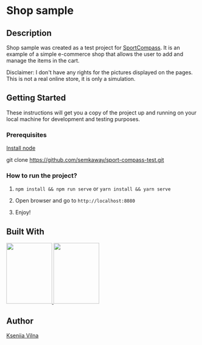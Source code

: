 # Shop sample

## Description

Shop sample was created as a test project for [SportCompass](https://sportcompass.dk/). It is an example of a simple e-commerce shop that allows the user to add and manage the items in the cart.

Disclaimer: I don't have any rights for the pictures displayed on the pages. This is not a real online store, it is only a simulation.

## Getting Started

These instructions will get you a copy of the project up and running on your local machine for development and testing purposes.

### Prerequisites

[Install node](https://nodejs.org/en/download/)

git clone https://github.com/semkaway/sport-compass-test.git

### How to run the project?

1. `npm install && npm run serve` or `yarn install && yarn serve`

2. Open browser and go to `http://localhost:8080`

3. Enjoy!

## Built With

<a href="https://vuejs.org/" target="_blank">
    <img width="120" height='160' src="https://pbs.twimg.com/profile_images/875996174305472512/upM71pVR.jpg">
</a>

<a href="https://bootstrap-vue.js.org/" target="_blank">
    <img width="120" height='160' src="https://bootstrap-vue.js.org/_nuxt/img/f0a8c9e.png">
</a>

## Author
[Kseniia Vilna](https://github.com/semkaway)
